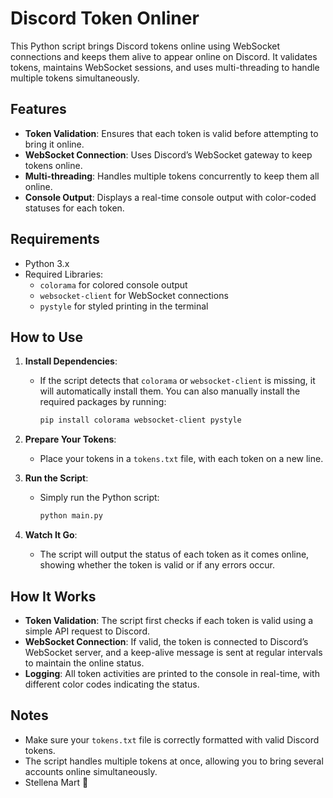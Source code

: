 # Discord Token Onliner

This Python script brings Discord tokens online using WebSocket connections and keeps them alive to appear online on Discord. It validates tokens, maintains WebSocket sessions, and uses multi-threading to handle multiple tokens simultaneously.

## Features

- **Token Validation**: Ensures that each token is valid before attempting to bring it online.
- **WebSocket Connection**: Uses Discord’s WebSocket gateway to keep tokens online.
- **Multi-threading**: Handles multiple tokens concurrently to keep them all online.
- **Console Output**: Displays a real-time console output with color-coded statuses for each token.

## Requirements

- Python 3.x
- Required Libraries:
  - `colorama` for colored console output
  - `websocket-client` for WebSocket connections
  - `pystyle` for styled printing in the terminal

## How to Use

1. **Install Dependencies**:
   - If the script detects that `colorama` or `websocket-client` is missing, it will automatically install them. You can also manually install the required packages by running:
     ```bash
     pip install colorama websocket-client pystyle
     ```

2. **Prepare Your Tokens**:
   - Place your tokens in a `tokens.txt` file, with each token on a new line.

3. **Run the Script**:
   - Simply run the Python script:
     ```bash
     python main.py
     ```

4. **Watch It Go**:
   - The script will output the status of each token as it comes online, showing whether the token is valid or if any errors occur.

## How It Works

- **Token Validation**: The script first checks if each token is valid using a simple API request to Discord.
- **WebSocket Connection**: If valid, the token is connected to Discord’s WebSocket server, and a keep-alive message is sent at regular intervals to maintain the online status.
- **Logging**: All token activities are printed to the console in real-time, with different color codes indicating the status.

## Notes

- Make sure your `tokens.txt` file is correctly formatted with valid Discord tokens.
- The script handles multiple tokens at once, allowing you to bring several accounts online simultaneously.
- Stellena Mart 💙
